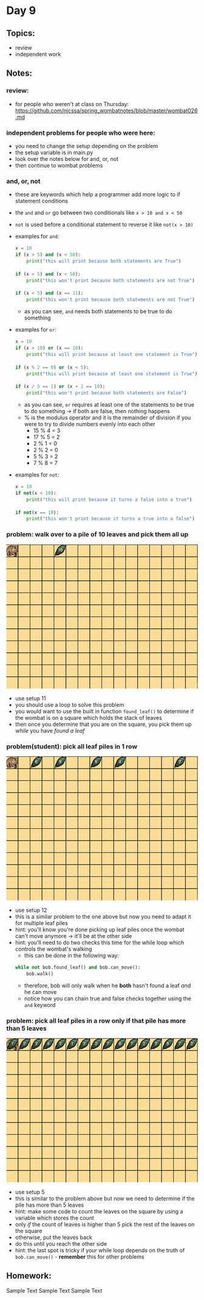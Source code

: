 
# Day 9

## Topics:

- review
- independent work

## Notes:

### review:

- for people who weren't at class on Thursday: https://github.com/njcssa/spring_wombatnotes/blob/master/wombat026.md


### independent problems for people who were here:

- you need to change the setup depending on the problem
- the setup variable is in main.py
- look over the notes below for and, or, not
- then continue to wombat problems

### and, or, not

- these are keywords which help a programmer add more logic to if statement conditions
- the ```and``` and ```or``` go between two conditionals like ```x > 10 and x < 50```
- ```not``` is used before a conditional statement to reverse it like ```not(x > 10)```
- examples for ```and```:
    ```python
    x = 10
    if (x > 5) and (x < 50):
        print("this will print because both statements are True")

    if (x < 5) and (x < 50):
        print("this won't print because both statements are not True")

    if (x < 5) and (x == 11):
        print("this won't print because both statements are not True")
    ```
    - as you can see, ```and``` needs both statements to be true to do something

- examples for ```or```:
    ```python
    x = 10
    if (x > 10) or (x == 10):
        print("this will print because at least one statement is True")
    
    if (x % 2 == 0) or (x < 5):
        print("this will print because at least one statement is True")
    
    if (x / 5 == 1) or (x + 2 == 10):
        print("this won't print because both statements are False")
    ```
    - as you can see, ```or``` requires at least one of the statements to be true to do something -> if both are false, then nothing happens
    - % is the modulus operator and it is the remainder of division if you were to try to divide numbers evenly into each other
        - 15 % 4 = 3
        - 17 % 5 = 2
        - 2 % 1 = 0
        - 2 % 2 = 0
        - 5 % 3 = 2
        - 7 % 8 = 7

- examples for ```not```:
    ```python
    x = 10
    if not(x < 10):
        print("this will print because it turns a false into a true")
    
    if not(x == 10):
        print("this won't print because it turns a true into a false")
    ```

### problem: walk over to a pile of 10 leaves and pick them all up

![](/gifs/day2/pick_ten.gif)

- use setup 11
- you should use a loop to solve this problem
- you would want to use the built in function ```found_leaf()``` to determine if the wombat is on a square which holds the stack of leaves
- then once you determine that you are on the square, you pick them up _while_ you have _found a leaf_

### problem(student): pick all leaf piles in 1 row

![](/gifs/day2/row_leaf_piles.gif)

- use setup 12
- this is a similar problem to the one above but now you need to adapt it for multiple leaf piles
- hint: you'll know you're done picking up leaf piles once the wombat can't move anymore -> it'll be at the other side
- hint: you'll need to do two checks this time for the while loop which controls the wombat's walking
    - this can be done in the following way:
    ```python
    while not bob.found_leaf() and bob.can_move():
        bob.walk()
    ```
    - therefore, bob will only walk when he __both__ hasn't found a leaf _and_ he can move
    - notice how you can chain true and false checks together using the ```and``` keyword

### problem: pick all leaf piles in a row only if that pile has more than 5 leaves

![](/gifs/day2/more_than_5.gif)

- use setup 5
- this is similar to the problem above but now we need to determine if the pile has more than 5 leaves
- hint: make some code to count the leaves on the square by using a variable which stores the count
- only _if_ the count of leaves is higher than 5 pick the rest of the leaves on the square
- otherwise, put the leaves back
- do this until you reach the other side
- hint: the last spot is tricky if your while loop depends on the truth of ```bob.can_move()``` - __remember__ this for other problems

## Homework:

Sample Text Sample Text Sample Text


